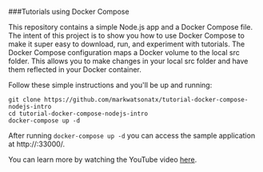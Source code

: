 ###Tutorials using Docker Compose

This repository contains a simple Node.js app and a Docker Compose file.
The intent of this project is to show you how to use Docker Compose to make it super easy to download, run, and experiment with tutorials.
The Docker Compose configuration maps a Docker volume to the local src folder.
This allows you to make changes in your local src folder and have them reflected in your Docker container.  

Follow these simple instructions and you'll be up and running:

```
git clone https://github.com/markwatsonatx/tutorial-docker-compose-nodejs-intro
cd tutorial-docker-compose-nodejs-intro
docker-compose up -d
```

After running `docker-compose up -d` you can access the sample application at http://<DOCKER-HOST-IP>:33000/.

You can learn more by watching the YouTube video [here](https://youtu.be/6fyKSu1cxGc).